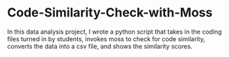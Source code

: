 # Code-Similarity-Check-with-Moss

In this data analysis project, I wrote a python script that takes in the coding files turned in by students, invokes moss to check for code similarity, converts the data into a csv file, and shows the similarity scores.
